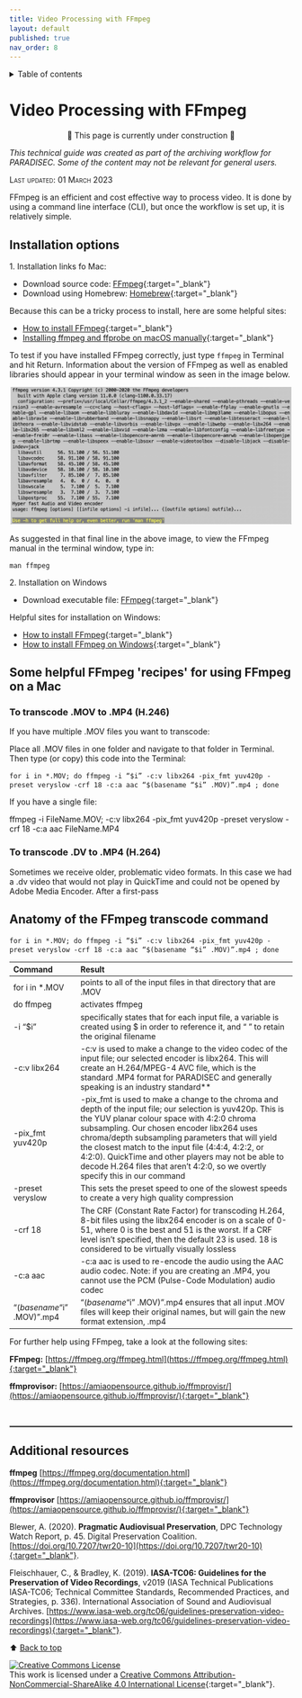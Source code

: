 ```yaml
---
title: Video Processing with FFmpeg
layout: default
published: true
nav_order: 8
--- 
```


<details closed markdown="block">
  <summary>
    Table of contents
  </summary>
  {: .text-delta }
1. TOC
{:toc}
</details>

<style>
H5{color:White !important;}
</style>

<style>
H6{color:White !important;}
</style>

# Video Processing with FFmpeg

<p align="center">
🚧 This page is currently under construction 🚧
</p>

*This technical guide was created as part of the archiving workflow for PARADISEC. Some of the content may not be relevant for general users.* 

<span style="font-variant:small-caps;">Last updated: 01 March 2023</span>


FFmpeg is an efficient and cost effective way to process video. It is done by using a command line interface (CLI), but once the workflow is set up, it is relatively simple.


## Installation options

1\. Installation links fo Mac:
* Download source code: [FFmpeg](https://ffmpeg.org/download.html#build-mac){:target="_blank"} 
* Download using Homebrew: [Homebrew](https://formulae.brew.sh/formula/ffmpeg){:target="_blank"}

Because this can be a tricky process to install, here are some helpful sites: 
* [How to install FFmpeg](https://www.hostinger.com/tutorials/how-to-install-ffmpeg){:target="_blank"}
* [Installing ffmpeg and ffprobe on macOS manually](https://bbc.github.io/bbcat-orchestration-docs/installation-mac-manual/){:target="_blank"}

To test if you have installed FFmpeg correctly, just type ```ffmpeg``` in Terminal and hit Return. Information about the version of FFmpeg as well as enabled libraries should appear in your terminal window as seen in the image below.

<p align="center">
  <img width="500" src="images/ffmpeg-installed.jpg" alt="Screenshot of terminal showing installed version of FFmpeg">
</p>
As suggested in that final line in the above image, to view the FFmpeg manual in the terminal window, type in:

    man ffmpeg

2\. Installation on Windows
* Download executable file: [FFmpeg](https://ffmpeg.org/download.html#build-windows){:target="_blank"}

Helpful sites for installation on Windows: 
* [How to install FFmpeg](https://www.hostinger.com/tutorials/how-to-install-ffmpeg){:target="_blank"}
* [How to install FFmpeg on Windows](https://www.geeksforgeeks.org/how-to-install-ffmpeg-on-windows/){:target="_blank"}


## Some helpful FFmpeg 'recipes' for using FFmpeg on a Mac

### To transcode .MOV to .MP4 (H.246)

If you have multiple .MOV files you want to transcode:

Place all .MOV files in one folder and navigate to that folder in Terminal. Then type (or copy) this code into the Terminal:


    for i in *.MOV; do ffmpeg -i “$i” -c:v libx264 -pix_fmt yuv420p -preset veryslow -crf 18 -c:a aac “$(basename “$i” .MOV)”.mp4 ; done


If you have a single file:

   ffmpeg -i FileName.MOV; -c:v libx264 -pix_fmt yuv420p -preset veryslow -crf 18 -c:a aac FileName.MP4

### To transcode .DV to .MP4 (H.264)

Sometimes we receive older, problematic video formats. In this case we had a .dv video that would not play in QuickTime and could not be opened by Adobe Media Encoder. After a first-pass 

## Anatomy of the FFmpeg transcode command

    for i in *.MOV; do ffmpeg -i “$i” -c:v libx264 -pix_fmt yuv420p -preset veryslow -crf 18 -c:a aac “$(basename “$i” .MOV)”.mp4 ; done

| Command   | Result       |
| :---      | :---         |
| for i in *.MOV | points to all of the input files in that directory that are .MOV |
| do ffmpeg     |  activates ffmpeg |
| -i “$i” | specifically states that for each input file, a variable is created using $ in order to reference it, and “ ” to retain the original filename  |
| -c:v libx264      | -c:v is used to make a change to the video codec of the input file; our selected encoder is libx264. This will create an H.264/MPEG-4 AVC file, which is the standard .MP4 format for PARADISEC and generally speaking is an industry standard**       |
| -pix_fmt yuv420p     | -pix_fmt is used to make a change to the chroma and depth of the input file; our selection is yuv420p. This is the YUV planar colour space with 4:2:0 chroma subsampling. Our chosen encoder libx264 uses chroma/depth subsampling parameters that will yield the closest match to the input file (4:4:4, 4:2:2, or 4:2:0). QuickTime and other players may not be able to decode H.264 files that aren’t 4:2:0, so we overtly specify this in our command       |
| -preset veryslow     | This sets the preset speed to one of the slowest speeds to create a very high quality compression        |
| -crf 18     | The CRF (Constant Rate Factor) for transcoding H.264, 8-bit files using the libx264 encoder is on a scale of 0-51, where 0 is the best and 51 is the worst. If a CRF level isn’t specified, then the default 23 is used. 18 is considered to be virtually visually lossless        |
| -c:a aac     | -c:a aac is used to re-encode the audio using the AAC audio codec. Note: if you are creating an .MP4, you cannot use the PCM (Pulse-Code Modulation) audio codec        |
|“$(basename “$i” .MOV)”.mp4     | “$(basename “$i” .MOV)”.mp4 ensures that all input .MOV files will keep their original names, but will gain the new format extension, .mp4        |






For further help using FFmpeg, take a look at the following sites:

**FFmpeg:** [https://ffmpeg.org/ffmpeg.html](https://ffmpeg.org/ffmpeg.html){:target="_blank"}

**ffmprovisor:** [https://amiaopensource.github.io/ffmprovisr/](https://amiaopensource.github.io/ffmprovisr/){:target="_blank"}




<br>
<hr style="border:1px solid grey">

## Additional resources

 **ffmpeg** [https://ffmpeg.org/documentation.html](https://ffmpeg.org/documentation.html){:target="_blank"}
 
 **ffmprovisor** [https://amiaopensource.github.io/ffmprovisr/](https://amiaopensource.github.io/ffmprovisr/){:target="_blank"}

Blewer, A. (2020). **Pragmatic Audiovisual Preservation**, DPC Technology Watch Report, p. 45. Digital Preservation Coalition. [https://doi.org/10.7207/twr20-10](https://doi.org/10.7207/twr20-10){:target="_blank"}.

Fleischhauer, C., & Bradley, K. (2019). **IASA-TC06: Guidelines for the Preservation of Video Recordings**, v2019 (IASA Technical Publications IASA-TC06; Technical Committee Standards, Recommended Practices, and Strategies, p. 336). International Association of Sound and Audiovisual Archives. [https://www.iasa-web.org/tc06/guidelines-preservation-video-recordings](https://www.iasa-web.org/tc06/guidelines-preservation-video-recordings){:target="_blank"}.

⬆️ [Back to top](#)

<a rel="license" href="http://creativecommons.org/licenses/by-nc-sa/4.0/"><img alt="Creative Commons License" style="border-width:0" src="https://i.creativecommons.org/l/by-nc-sa/4.0/88x31.png" /></a><br />This work is licensed under a <a rel="license" href="http://creativecommons.org/licenses/by-nc-sa/4.0/">Creative Commons Attribution-NonCommercial-ShareAlike 4.0 International License</a>{:target="_blank"}.